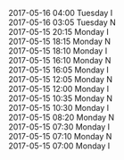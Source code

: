 2017-05-16 04:00 Tuesday  I  
2017-05-16 03:05 Tuesday  N  
2017-05-15 20:15 Monday  I  
2017-05-15 18:15 Monday  N  
2017-05-15 18:10 Monday  I  
2017-05-15 16:10 Monday  N  
2017-05-15 16:05 Monday  I  
2017-05-15 12:05 Monday  N  
2017-05-15 12:00 Monday  I  
2017-05-15 10:35 Monday  N  
2017-05-15 10:30 Monday  I  
2017-05-15 08:20 Monday  N  
2017-05-15 07:30 Monday  I  
2017-05-15 07:10 Monday  N  
2017-05-15 07:00 Monday  I  
